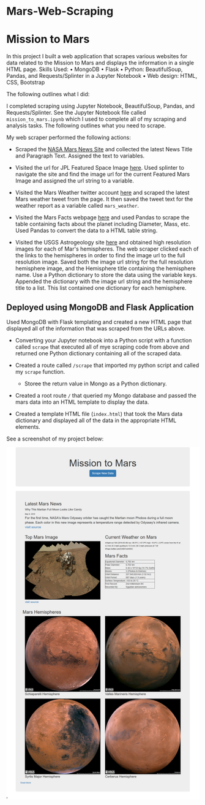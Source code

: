 # Mars-Web-Scraping
# Mission to Mars


In this project I built a web application that scrapes various websites for data related to the Mission to Mars and displays the information in a single HTML page. 
Skills Used: 
•	MongoDB
•	Flask
•	Python: BeautifulSoup, Pandas, and Requests/Splinter in a Jupyter Notebook
•	Web design: HTML, CSS, Bootstrap

The following outlines what I did:

I completed scraping using Jupyter Notebook, BeautifulSoup, Pandas, and Requests/Splinter.  See the Jupyter Notebook file called `mission_to_mars.ipynb` which I used to complete all of my scraping and analysis tasks. The following outlines what you need to scrape.

My web scraper performed the following actions: 
* Scraped the [NASA Mars News Site](https://mars.nasa.gov/news/) and collected the latest News Title and Paragraph Text. Assigned the text to variables.

* Visited the url for JPL Featured Space Image [here](https://www.jpl.nasa.gov/spaceimages/?search=&category=Mars).  Used splinter to navigate the site and find the image url for the current Featured Mars Image and assigned the url string to a variable. 

* Visited the Mars Weather twitter account [here](https://twitter.com/marswxreport?lang=en) and scraped the latest Mars weather tweet from the page. It then saved the tweet text for the weather report as a variable called `mars_weather`.

* Visited the Mars Facts webpage [here](https://space-facts.com/mars/) and used Pandas to scrape the table containing facts about the planet including Diameter, Mass, etc. Used Pandas to convert the data to a HTML table string.

* Visited the USGS Astrogeology site [here](https://astrogeology.usgs.gov/search/results?q=hemisphere+enhanced&k1=target&v1=Mars) and obtained high resolution images for each of Mar's hemispheres. The web scraper clicked each of the links to the hemispheres in order to find the image url to the full resolution image.  Saved both the image url string for the full resolution hemisphere image, and the Hemisphere title containing the hemisphere name. Use a Python dictionary to store the data using the variable keys.  Appended the dictionary with the image url string and the hemisphere title to a list. This list contained one dictionary for each hemisphere.

## Deployed using MongoDB and Flask Application

Used MongoDB with Flask templating and created a new HTML page that displayed all of the information that was scraped from the URLs above.

* Converting your Jupyter notebook into a Python script with a function called `scrape` that executed all of mye scraping code from above and returned one Python dictionary containing all of the scraped data.

* Created a route called `/scrape` that imported my python script and called my `scrape` function.

  * Storee the return value in Mongo as a Python dictionary.

* Created a root route `/` that queried my Mongo database and passed the mars data into an HTML template to display the data.

* Created a template HTML file (`index.html`) that took the Mars data dictionary and displayed all of the data in the appropriate HTML elements. 

See a screenshot of my project below: 



![](https://raw.githubusercontent.com/robeaseab/Mars-Web-Scraping/master/Screenshot%20Mars%20Scrape.jpg)

